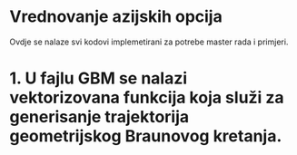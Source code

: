 # Vrednovanje azijskih opcija
Ovdje se nalaze svi kodovi implemetirani za potrebe master rada i primjeri. 
# 1. U fajlu GBM se nalazi vektorizovana funkcija koja služi za generisanje trajektorija geometrijskog Braunovog kretanja.
